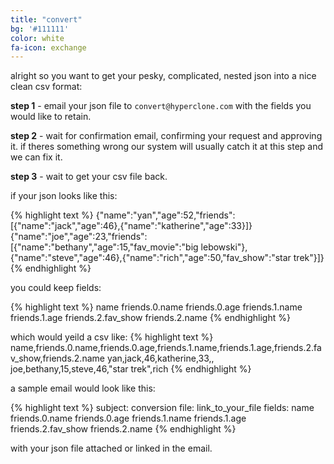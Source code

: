 ```yaml
---
title: "convert"
bg: '#111111'
color: white
fa-icon: exchange
---
```


alright so you want to get your pesky, complicated, nested json into a nice clean csv format:

**step 1** - email your json file to `convert@hyperclone.com` with the fields you would like to retain.

**step 2** - wait for confirmation email, confirming your request and approving it. if theres something wrong our system will usually catch it at this step and we can fix it.

**step 3** - wait to get your csv file back.

if your json looks like this:

{% highlight text %}
{"name":"yan","age":52,"friends":[{"name":"jack","age":46},{"name":"katherine","age":33}]}
{"name":"joe","age":23,"friends":[{"name":"bethany","age":15,"fav_movie":"big lebowski"},{"name":"steve","age":46},{"name":"rich","age":50,"fav_show":"star trek"}]}
{% endhighlight %}

you could keep fields:

{% highlight text %}
name
friends.0.name
friends.0.age
friends.1.name
friends.1.age
friends.2.fav_show
friends.2.name
{% endhighlight %}

which would yeild a csv like:
{% highlight text %}
name,friends.0.name,friends.0.age,friends.1.name,friends.1.age,friends.2.fav_show,friends.2.name
yan,jack,46,katherine,33,,
joe,bethany,15,steve,46,"star trek",rich
{% endhighlight %}

a sample email would look like this:

{% highlight text %}
subject: conversion
file: link_to_your_file
fields:
name
friends.0.name
friends.0.age
friends.1.name
friends.1.age
friends.2.fav_show
friends.2.name
{% endhighlight %}

with your json file attached or linked in the email.
